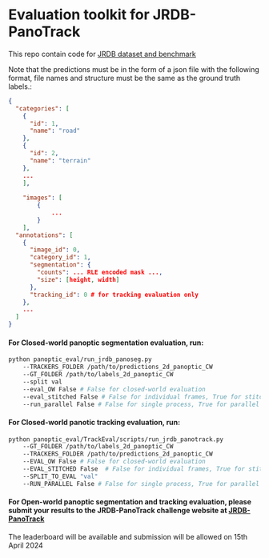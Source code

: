 # Evaluation toolkit for JRDB-PanoTrack

This repo contain code for [JRDB dataset and benchmark](https://jrdb.erc.monash.edu/panotrack)

Note that the predictions must be in the form of a json file with the following format, file names and structure must be the same as the ground truth labels.:

```json
{
  "categories": [
    {
      "id": 1,
      "name": "road"
    },
    {
      "id": 2,
      "name": "terrain"
    },
    ...
    ],
    
    "images": [
        {
            ...
        }
    ],
  "annotations": [
    {
      "image_id": 0,
      "category_id": 1,
      "segmentation": {
        "counts": ... RLE encoded mask ...,
        "size": [height, width]
      },
      "tracking_id": 0 # for tracking evaluation only
    },
    ...
  ]
}
```

#### For Closed-world panoptic segmentation evaluation, run:

```bash
python panoptic_eval/run_jrdb_panoseg.py
    --TRACKERS_FOLDER /path/to/predictions_2d_panoptic_CW
    --GT_FOLDER /path/to/labels_2d_panoptic_CW
    --split val 
    --eval_OW False # False for closed-world evaluation
    --eval_stitched False # False for individual frames, True for stitched frames
    --run_parallel False # False for single process, True for parallel processing
```

#### For Closed-world panotic tracking evaluation, run:

```bash
python panoptic_eval/TrackEval/scripts/run_jrdb_panotrack.py
    --GT_FOLDER /path/to/labels_2d_panoptic_CW
    --TRACKERS_FOLDER /path/to/predictions_2d_panoptic_CW
    --EVAL_OW False # False for closed-world evaluation
    --EVAL_STITCHED False  # False for individual frames, True for stitched frames
    --SPLIT_TO_EVAL "val" 
    --RUN_PARALLEL False # False for single process, True for parallel processing
```

#### For Open-world panoptic segmentation and tracking evaluation, please submit your results to the JRDB-PanoTrack challenge website at [JRDB-PanoTrack](https://jrdb.erc.monash.edu/panotrack)

The leaderboard will be available and submission will be allowed on 15th April 2024
